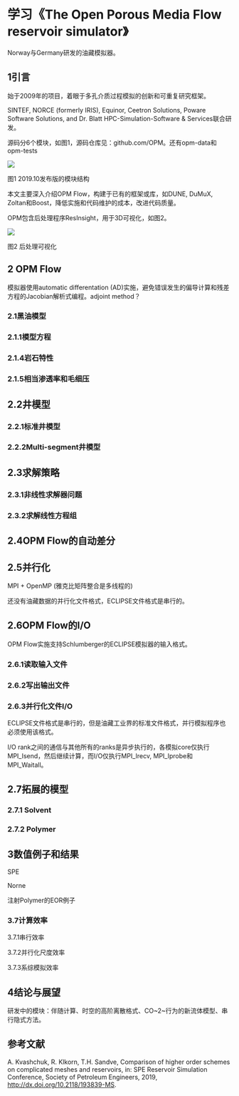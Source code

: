 # 学习《The Open Porous Media Flow reservoir simulator》

Norway与Germany研发的油藏模拟器。

## 1引言

始于2009年的项目，着眼于多孔介质过程模拟的创新和可重复研究框架。

SINTEF, NORCE (formerly IRIS), Equinor, Ceetron Solutions, Poware
Software Solutions, and Dr. Blatt HPC-Simulation-Software &
Services联合研发。

源码分6个模块，如图1，源码仓库见：github.com/OPM。还有opm-data和opm-tests

![](./media/image1.emf)

图1 2019.10发布版的模块结构

本文主要深入介绍OPM Flow，构建于已有的框架或库，如DUNE, DuMuX,
Zoltan和Boost，降低实施和代码维护的成本，改进代码质量。

OPM包含后处理程序ResInsight，用于3D可视化，如图2。

![](./media/image2.emf)

图2 后处理可视化

## 2 OPM Flow

模拟器使用automatic differentation
(AD)实施，避免错误发生的偏导计算和残差方程的Jacobian解析式编程。adjoint
method？

### 2.1黑油模型

### 2.1.1模型方程

### 2.1.4岩石特性

### 2.1.5相当渗透率和毛细压

## 2.2井模型

### 2.2.1标准井模型

### 2.2.2Multi-segment井模型

## 2.3求解策略

### 2.3.1非线性求解器问题

### 2.3.2求解线性方程组

## 2.4OPM Flow的自动差分

## 2.5并行化

MPI + OpenMP (雅克比矩阵整合是多线程的)

还没有油藏数据的并行化文件格式，ECLIPSE文件格式是串行的。

## 2.6OPM Flow的I/O

OPM Flow实施支持Schlumberger的ECLIPSE模拟器的输入格式。

### 2.6.1读取输入文件

### 2.6.2写出输出文件

### 2.6.3并行化文件I/O

ECLIPSE文件格式是串行的，但是油藏工业界的标准文件格式，并行模拟程序也必须使用该格式。

I/O
rank之间的通信与其他所有的ranks是异步执行的，各模拟core仅执行MPI_Isend，然后继续计算，而I/O仅执行MPI_Irecv,
MPI_Iprobe和MPI_Waitall。

## 2.7拓展的模型

### 2.7.1 Solvent

### 2.7.2 Polymer

## 3数值例子和结果

SPE

Norne

注射Polymer的EOR例子

### 3.7计算效率

3.7.1串行效率

3.7.2并行化尺度效率

3.7.3系综模拟效率

## 4结论与展望

研发中的模块：伴随计算、时空的高阶离散格式、CO~2~行为的新流体模型、串行隐式方法。

## 参考文献

A. Kvashchuk, R. Klkorn, T.H. Sandve, Comparison of higher order schemes
on complicated meshes and reservoirs, in: SPE Reservoir Simulation
Conference, Society of Petroleum Engineers, 2019,
http://dx.doi.org/10.2118/193839-MS.

